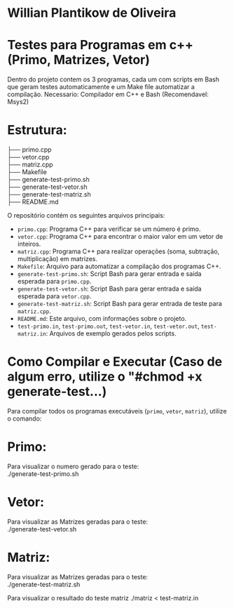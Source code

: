 # Willian Plantikow de Oliveira

# Testes para Programas em c++ (Primo, Matrizes, Vetor)

  Dentro do projeto contem os 3 programas, cada um com scripts em Bash que geram testes automaticamente e um Make file automatizar a compilação.
Necessario: Compilador em C++ e Bash (Recomendavel: Msys2)

# Estrutura:  
├── primo.cpp  
├── vetor.cpp  
├── matriz.cpp  
├── Makefile  
├── generate-test-primo.sh  
├── generate-test-vetor.sh  
├── generate-test-matriz.sh  
├── README.md  

O repositório contém os seguintes arquivos principais:
* `primo.cpp`: Programa C++ para verificar se um número é primo.
* `vetor.cpp`: Programa C++ para encontrar o maior valor em um vetor de inteiros.
* `matriz.cpp`: Programa C++ para realizar operações (soma, subtração, multiplicação) em matrizes.
* `Makefile`: Arquivo para automatizar a compilação dos programas C++.
* `generate-test-primo.sh`: Script Bash para gerar entrada e saída esperada para `primo.cpp`.
* `generate-test-vetor.sh`: Script Bash para gerar entrada e saída esperada para `vetor.cpp`.
* `generate-test-matriz.sh`: Script Bash para gerar entrada de teste para `matriz.cpp`.
* `README.md`: Este arquivo, com informações sobre o projeto.
* `test-primo.in`, `test-primo.out`, `test-vetor.in`, `test-vetor.out`, `test-matriz.in`: Arquivos de exemplo gerados pelos scripts.

# Como Compilar e Executar (Caso de algum erro, utilize o "#chmod +x generate-test...)
Para compilar todos os programas executáveis (`primo`, `vetor`, `matriz`), utilize o comando:

# Primo: 
Para visualizar o numero gerado para o teste:  
./generate-test-primo.sh  

# Vetor: 
Para visualizar as Matrizes geradas para o teste:  
./generate-test-vetor.sh   

# Matriz: 
Para visualizar as Matrizes geradas para o teste:  
./generate-test-matriz.sh   

Para visualizar o resultado do teste matriz
./matriz < test-matriz.in  








    
